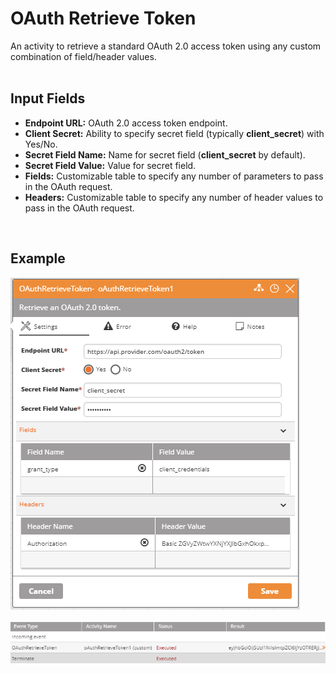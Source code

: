 <h1>OAuth Retrieve Token</h1>
An activity to retrieve a standard OAuth 2.0 access token using any custom combination of field/header values.
<br><br>
<h2>Input Fields</h2>
<ul>
  <li><b>Endpoint URL:</b> OAuth 2.0 access token endpoint.</li>
  <li><b>Client Secret:</b> Ability to specify secret field (typically <b>client_secret</b>) with Yes/No.</li>
  <li><b>Secret Field Name:</b> Name for secret field (<b>client_secret</b> by default).</li>
  <li><b>Secret Field Value:</b> Value for secret field.</li>
  <li><b>Fields:</b> Customizable table to specify any number of parameters to pass in the OAuth request.</li>
  <li><b>Headers:</b> Customizable table to specify any number of header values to pass in the OAuth request.</li>
</ul>
<br>
<h2>Example</h2>
<img src="https://raw.githubusercontent.com/Ayehu/custom-activities/master/OAuthRetrieveToken/screenshot.png">
<br><br>
<img src="https://raw.githubusercontent.com/Ayehu/custom-activities/master/OAuthRetrieveToken/screenshot_2.png">
